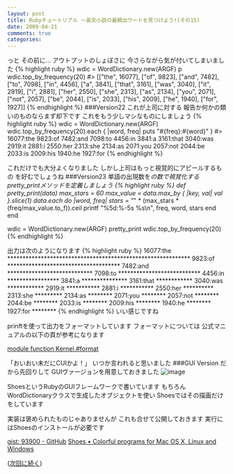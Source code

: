```yaml
---
layout: post
title: Rubyチュートリアル ～英文小説の最頻出ワードを見つけよう!(その15)
date: 2009-04-21
comments: true
categories:
---
```



っと
その前に...
アウトプットのしょぼさに
今さらながら気が付いてしまいました
{% highlight ruby %}
 wdic = WordDictionary.new(ARGF)
 p wdic.top_by_frequency(20)
#> [["the", 16077], ["of", 9823], ["and", 7482], ["to", 7098], ["in", 4456], ["a", 3841], ["that", 3161], ["was", 3040], ["it", 2919], ["i", 2881], ["her", 2550], ["she", 2313], ["as", 2134], ["you", 2071], ["not", 2057], ["be", 2044], ["is", 2033], ["his", 2009], ["he", 1940], ["for", 1927]]
{% endhighlight %}
###Version22
これが上司に対する
報告か何かの類いのものならまず却下です
これをもう少しマシなものにしましょう
{% highlight ruby %}
 wdic = WordDictionary.new(ARGF)
 wdic.top_by_frequency(20).each { |word, freq| puts "#{freq}:#{word}" }
#>
 16077:the
 9823:of
 7482:and
 7098:to
 4456:in
 3841:a
 3161:that
 3040:was
 2919:it
 2881:i
 2550:her
 2313:she
 2134:as
 2071:you
 2057:not
 2044:be
 2033:is
 2009:his
 1940:he
 1927:for
{% endhighlight %}

これだけでも大分よくなりました
しかし上司はもっと視覚的にアピールするもの
を好むでしょうね
###Version23
単語の出現数を*の数で視覚化する
pretty_printメソッドを定義しましょう
{% highlight ruby %}
 def pretty_print(data)
   max_stars = 60
   max_value = data.max_by { |key, val| val }.slice(1)
   data.each do |word, freq|
     stars = "*" * (max_stars * (freq/max_value.to_f)).ceil
     printf "%5d:%-5s %s\n", freq, word, stars
   end
 end
 
 wdic = WordDictionary.new(ARGF)
 pretty_print wdic.top_by_frequency(20)
{% endhighlight %}

出力は次のようになります
{% highlight ruby %}
16077:the   ************************************************************
 9823:of    *************************************
 7482:and   ****************************
 7098:to    ***************************
 4456:in    *****************
 3841:a     ***************
 3161:that  ************
 3040:was   ************
 2919:it    ***********
 2881:i     ***********
 2550:her   **********
 2313:she   *********
 2134:as    ********
 2071:you   ********
 2057:not   ********
 2044:be    ********
 2033:is    ********
 2009:his   ********
 1940:he    ********
 1927:for   ********
{% endhighlight %}
いい感じですね

prinftを使って出力をフォーマットしています
フォーマットについては
公式マニュアルの以下の頁が参考になります

[module function Kernel.#format](http://doc.okkez.net/191/view/method/Kernel/m/sprintf)

「おいおい未だにCUIかよ！」
いつか言われると思いました
###GUI Version
だから先回りして
GUIヴァージョンを用意しておきました
![image](http://img.f.hatena.ne.jp/images/fotolife/k/keyesberry/20090421/20090421090356.png)


ShoesというRubyのGUIフレームワークで書いています
もちろんWordDictionaryクラスで生成したオブジェクトを使い
Shoesではその描画だけをしています

実装は褒められたものじゃありませんが
これも合せて公開しておきます
実行にはShoesのインストールが必要です

[gist: 93900 - GitHub](http://gist.github.com/93900)
[Shoes &#8226; Colorful programs for Mac OS X, Linux and Windows](http://shoooes.net/)

([次回に続く](http://d.hatena.ne.jp/keyesberry/20090422))